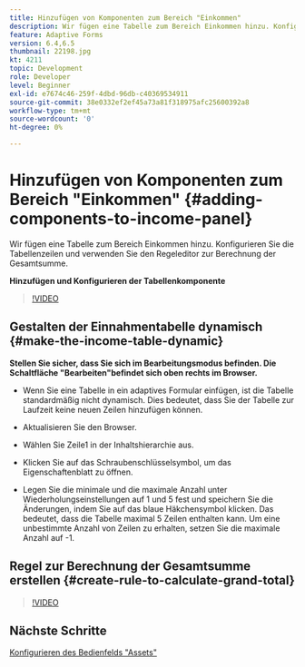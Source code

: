 ```yaml
---
title: Hinzufügen von Komponenten zum Bereich "Einkommen"
description: Wir fügen eine Tabelle zum Bereich Einkommen hinzu. Konfigurieren Sie die Tabellenzeilen und verwenden Sie den Regeleditor zur Berechnung der Gesamtsumme.
feature: Adaptive Forms
version: 6.4,6.5
thumbnail: 22198.jpg
kt: 4211
topic: Development
role: Developer
level: Beginner
exl-id: e7674c46-259f-4dbd-96db-c40369534911
source-git-commit: 38e0332ef2ef45a73a81f318975afc25600392a8
workflow-type: tm+mt
source-wordcount: '0'
ht-degree: 0%

---
```


# Hinzufügen von Komponenten zum Bereich &quot;Einkommen&quot; {#adding-components-to-income-panel}

Wir fügen eine Tabelle zum Bereich Einkommen hinzu. Konfigurieren Sie die Tabellenzeilen und verwenden Sie den Regeleditor zur Berechnung der Gesamtsumme.

**Hinzufügen und Konfigurieren der Tabellenkomponente**

>[!VIDEO](https://video.tv.adobe.com/v/22198?quality=12&learn=on)



## Gestalten der Einnahmentabelle dynamisch {#make-the-income-table-dynamic}

**Stellen Sie sicher, dass Sie sich im Bearbeitungsmodus befinden. Die Schaltfläche &quot;Bearbeiten&quot;befindet sich oben rechts im Browser.**

* Wenn Sie eine Tabelle in ein adaptives Formular einfügen, ist die Tabelle standardmäßig nicht dynamisch. Dies bedeutet, dass Sie der Tabelle zur Laufzeit keine neuen Zeilen hinzufügen können.

* Aktualisieren Sie den Browser.

* Wählen Sie Zeile1 in der Inhaltshierarchie aus.

* Klicken Sie auf das Schraubenschlüsselsymbol, um das Eigenschaftenblatt zu öffnen.

* Legen Sie die minimale und die maximale Anzahl unter Wiederholungseinstellungen auf 1 und 5 fest und speichern Sie die Änderungen, indem Sie auf das blaue Häkchensymbol klicken. Das bedeutet, dass die Tabelle maximal 5 Zeilen enthalten kann. Um eine unbestimmte Anzahl von Zeilen zu erhalten, setzen Sie die maximale Anzahl auf -1.

## Regel zur Berechnung der Gesamtsumme erstellen {#create-rule-to-calculate-grand-total}


>[!VIDEO](https://video.tv.adobe.com/v/22197?quality=12&learn=on)

## Nächste Schritte

[Konfigurieren des Bedienfelds &quot;Assets&quot;](./configuring-assets-panel.md)
